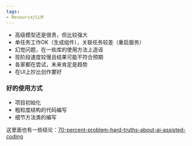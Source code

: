 ```yaml
---
tags:
- Resource/LLM
---
```


- 高级模型还是很贵，但比较强大
- 单任务工作OK（生成组件），关联任务较差（重启服务）
- 幻觉问题，在一些库的使用方法上造谣
- 现阶段速度较慢且结果可能不符合预期
- 各家都在尝试，未来肯定是趋势
- 在UI上抄比创作要好

### 好的使用方式

- 项目初始化
- 粗粒度结构的代码编写
- 细节方法类的编写

这里面也有一些结论：[70-percent-problem-hard-truths-about-ai-assisted-coding](https://bllli.github.io/cards/70-percent-problem-hard-truths-about-ai-assisted-coding)